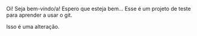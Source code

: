 Oi!
Seja bem-vindo/a! 
Espero que esteja bem...
Esse é um projeto de teste para aprender a usar o git.

Isso é uma alteração.